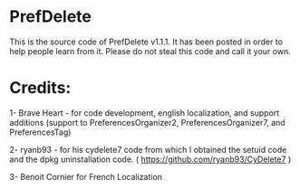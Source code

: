 PrefDelete
==========
This is the source code of PrefDelete v1.1.1. It has been posted in order to help people learn from it. Please do not steal this code and call it your own.

Credits:
==========
1- Brave Heart - for code development, english localization, and support additions (support to PreferencesOrganizer2, PreferencesOrganizer7, and PreferencesTag)

2- ryanb93 - for his cydelete7 code from which I obtained the setuid code and the dpkg uninstallation code. ( https://github.com/ryanb93/CyDelete7 )

3- Benoit Cornier for French Localization